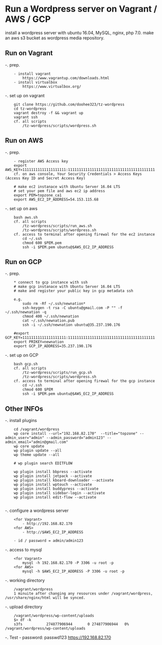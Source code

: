 # Run a Wordpress server on Vagrant / AWS / GCP 

install a wordpress server with ubuntu 16.04, MySQL, nginx, php 7.0. 
make an aws s3 bucket as wordpress media repository.

## Run on Vagrant
-. prep.
```
    - install vagrant
        https://www.vagrantup.com/downloads.html
    - install virtualbox
        https://www.virtualbox.org/

```
-. set up on vagrant
```
    git clone https://github.com/doohee323/tz-wordpress
    cd tz-wordpress
	vagrant destroy -f && vagrant up
	vagrant ssh
	cf. all scripts
		/tz-wordpress/scripts/wordpress.sh
```

## Run on AWS
-. prep.
```
	- register AWS Access key
	export AWS_KEY=11111111111111111111:1111111111111111111111111111111111111111
	cf. on aws console, Your Security Credentials > Access Keys (Access Key ID and Secret Access Key)

	# make ec2 instanace with Ubuntu Server 16.04 LTS
	# set your pem file and aws ec2 ip address 
	export PEM=topzone_ca1
	export AWS_EC2_IP_ADDRESS=54.153.115.68
```

-. set up on aws
```
	bash aws.sh
	cf. all scripts
		/tz-wordpress/scripts/run_aws.sh
		/tz-wordpress/scripts/wordpress.sh
	cf. access to terminal after opening firewal for the ec2 instance
		cd ~/.ssh
		chmod 600 $PEM.pem
		ssh -i $PEM.pem ubuntu@$AWS_EC2_IP_ADDRESS
```

## Run on GCP
-. prep.
```
	* connect to gcp instance with ssh
	# make gcp instanace with Ubuntu Server 16.04 LTS
	# make and register your public key in gcp metadata ssh

	e.g.
		sudo rm -Rf ~/.ssh/newnation*
		ssh-keygen -t rsa -C ubuntu@gmail.com -P "" -f ~/.ssh/newnation -q 
		chmod 400 ~/.ssh/newnation
		cat ~/.ssh/newnation.pub
		ssh -i ~/.ssh/newnation ubuntu@35.237.190.176 
	 
	#export GCP_KEY=11111111111111111111:1111111111111111111111111111111111111111
	export PRIKEY=newnation
	export GCP_IP_ADDRESS=35.237.190.176 
```

-. set up on GCP
```
	bash gcp.sh
	cf. all scripts
		/tz-wordpress/scripts/run_gcp.sh
		/tz-wordpress/scripts/wordpress.sh
	cf. access to terminal after opening firewal for the gcp instance
		cd ~/.ssh
		chmod 600 $PEM
		ssh -i $PEM.pem ubuntu@$AWS_EC2_IP_ADDRESS
```

## Other INFOs
-. install plugins
```
	cd /vagrant/wordpress
	wp core install --url="192.168.82.170"  --title="topzone" --admin_user="admin" --admin_password="admin123" --admin_email="admin@gmail.com"
	wp core update
	wp plugin update --all
	wp theme update --all
	
	# wp plugin search EDITFLOW

	wp plugin install bbpress --activate
	wp plugin install jetpack --activate
	wp plugin install kboard-downloader --activate
	wp plugin install wptouch --activate
	wp plugin install buddypress --activate
	wp plugin install sidebar-login --activate
	wp plugin install edit-flow --activate
	
```

-. configure a wordpress server
```
	<for Vagrant>
		- http://192.168.82.170 
	<for AWS>
		- http://$AWS_EC2_IP_ADDRESS
		
	- id / password = admin/admin123
```

-. access to mysql
```
	<for Vagrant>
		mysql -h 192.168.82.170 -P 3306 -u root -p
	<for AWS>
		mysql -h $AWS_EC2_IP_ADDRESS -P 3306 -u root -p 
```

-. working directory
```
	/vagrant/wordpress 
	1 minuite after changing any resources under /vagrant/wordpress, /usr/share/nginx/html will be synced.
```

-. upload directory
```
	/vagrant/wordpress/wp-content/uploads
	$> df -k
	s3fs           274877906944       0 274877906944   0% /vagrant/wordpress/wp-content/uploads
```

-. Test
	- password: passwd123
	https://192.168.82.170



